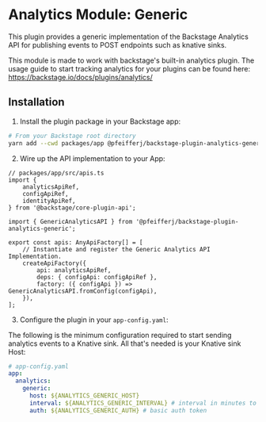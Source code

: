 # Analytics Module: Generic

This plugin provides a generic implementation of the Backstage Analytics
API for publishing events to POST endpoints such as knative sinks.

This module is made to work with backstage's built-in analytics plugin. The usage guide to start tracking analytics for your plugins can be found here: https://backstage.io/docs/plugins/analytics/

## Installation

1. Install the plugin package in your Backstage app:

```sh
# From your Backstage root directory
yarn add --cwd packages/app @pfeifferj/backstage-plugin-analytics-generic
```

2. Wire up the API implementation to your App:

```tsx
// packages/app/src/apis.ts
import {
	analyticsApiRef,
	configApiRef,
	identityApiRef,
} from '@backstage/core-plugin-api';

import { GenericAnalyticsAPI } from '@pfeifferj/backstage-plugin-analytics-generic';

export const apis: AnyApiFactory[] = [
	// Instantiate and register the Generic Analytics API Implementation.
	createApiFactory({
		api: analyticsApiRef,
		deps: { configApi: configApiRef },
		factory: ({ configApi }) => GenericAnalyticsAPI.fromConfig(configApi),
	}),
];
```

3. Configure the plugin in your `app-config.yaml`:

The following is the minimum configuration required to start sending analytics
events to a Knative sink. All that's needed is your Knative sink Host:

```yaml
# app-config.yaml
app:
  analytics:
    generic:
      host: ${ANALYTICS_GENERIC_HOST}
      interval: ${ANALYTICS_GENERIC_INTERVAL} # interval in minutes to ship logs, set to 0 for instant streaming, default: 30 mins
      auth: ${ANALYTICS_GENERIC_AUTH} # basic auth token
```
